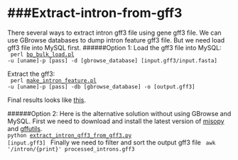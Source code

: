 ###Extract-intron-from-gff3
========================
There several ways to extract intron gff3 file using gene gff3 file. We can use GBrowse databases to dump intron feature gff3 file. But we need load gff3 file into MySQL first.
######Option 1:
Load the gff3 file into MySQL:   
<code>
perl [bp_bulk_load.pl](https://github.com/bioperl/bioperl-live/blob/master/scripts/Bio-DB-GFF/bp_bulk_load_gff.pl) -u [uname]-p [pass] -d  [gbrowse_database] [input.gff3/input.fasta]  
</code>
Extract the gff3:  
<code>
perl [make_intron_feature.pl](http://popgenie.org/script/make_intron_feature.pl) -u [uname]-p [pass] -db [gbrowse_database] -o [output.gff3]
</code>

Final results looks like [this](http://galaxy.popgenie.org:8080/u/chanaka/h/extract-intron).

######Option 2:
Here is the alternative solution without using GBrowse and MySQL.
First we need to download and install the latest version of [misopy](https://pypi.python.org/pypi/misopy) and [gffutils](https://github.com/seandavi/GFFutils).
<code>
python [extract_intron_gff3_from_gff3.py](https://raw.github.com/irusri/Extract-intron-from-gff3/master/scripts/extract_intron_gff3_from_gff3.py) [input.gff3]
</code>
Finally we need to filter and sort the output gff3 file
<code>
awk '/intron/{print}' processed_introns.gff3
</code>

